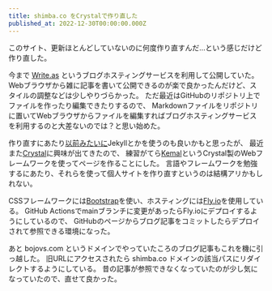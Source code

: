 ```yaml
---
title: shimba.co をCrystalで作り直した
published_at: 2022-12-30T00:00:00.000Z
---
```


このサイト、更新ほとんどしていないのに何度作り直すんだ…という感じだけど作り直した。

今まで [Write.as](https://write.as) というブログホスティングサービスを利用して公開していた。
Webブラウザから雑に記事を書いて公開できるのが楽で良かったんだけど、スタイルの調整などは少しやりづらかった。
ただ最近はGitHubのリポジトリ上でファイルを作ったり編集できたりするので、
Markdownファイルをリポジトリに置いてWebブラウザからファイルを編集すればブログホスティングサービスを利用するのと大差ないのでは？と思い始めた。

作り直すにあたり[以前みたいに](/2018-02-24-hello-world-again)Jekyllとかを使うのも良いかもと思ったが、
最近また[Crystal](https://crystal-lang.org)に興味が出てきたので、
練習がてら[Kemal](https://kemalcr.com)というCrystal製のWebフレームワークを使ってページを作ることにした。
言語やフレームワークを勉強するにあたり、それらを使って個人サイトを作り直すというのは結構アリかもしれない。

CSSフレームワークには[Bootstrap](https://getbootstrap.com)を使い、ホスティングには[Fly.io](https://fly.io)を使用している。
GitHub Actionsでmainブランチに変更があったらFly.ioにデプロイするようにしているので、
GitHubのページからブログ記事をコミットしたらデプロイされて参照できる環境になった。

あと bojovs.com というドメインでやっていたころのブログ記事もこれを機に引っ越した。
旧URLにアクセスされたら shimba.co ドメインの該当パスにリダイレクトするようにしている。
昔の記事が参照できなくなっていたのが少し気になっていたので、直せて良かった。
